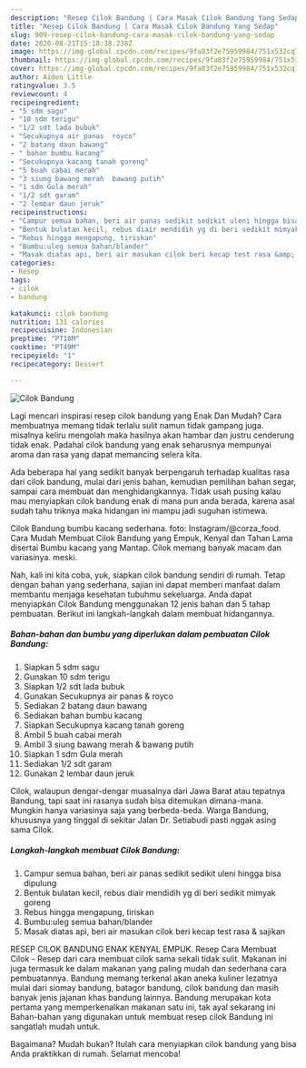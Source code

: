 ```yaml
---
description: "Resep Cilok Bandung | Cara Masak Cilok Bandung Yang Sedap"
title: "Resep Cilok Bandung | Cara Masak Cilok Bandung Yang Sedap"
slug: 909-resep-cilok-bandung-cara-masak-cilok-bandung-yang-sedap
date: 2020-08-21T15:18:38.238Z
image: https://img-global.cpcdn.com/recipes/9fa83f2e75959984/751x532cq70/cilok-bandung-foto-resep-utama.jpg
thumbnail: https://img-global.cpcdn.com/recipes/9fa83f2e75959984/751x532cq70/cilok-bandung-foto-resep-utama.jpg
cover: https://img-global.cpcdn.com/recipes/9fa83f2e75959984/751x532cq70/cilok-bandung-foto-resep-utama.jpg
author: Aiden Little
ratingvalue: 3.5
reviewcount: 4
recipeingredient:
- "5 sdm sagu"
- "10 sdm terigu"
- "1/2 sdt lada bubuk"
- "Secukupnya air panas  royco"
- "2 batang daun bawang"
- " bahan bumbu kacang"
- "Secukupnya kacang tanah goreng"
- "5 buah cabai merah"
- "3 siung bawang merah  bawang putih"
- "1 sdm Gula merah"
- "1/2 sdt garam"
- "2 lembar daun jeruk"
recipeinstructions:
- "Campur semua bahan, beri air panas sedikit sedikit uleni hingga bisa dipulung"
- "Bentuk bulatan kecil, rebus diair mendidih yg di beri sedikit mimyak goreng"
- "Rebus hingga mengapung, tiriskan"
- "Bumbu:uleg semua bahan/blander"
- "Masak diatas api, beri air masukan cilok beri kecap test rasa &amp; sajikan"
categories:
- Resep
tags:
- cilok
- bandung

katakunci: cilok bandung 
nutrition: 131 calories
recipecuisine: Indonesian
preptime: "PT18M"
cooktime: "PT49M"
recipeyield: "1"
recipecategory: Dessert

---
```



![Cilok Bandung](https://img-global.cpcdn.com/recipes/9fa83f2e75959984/751x532cq70/cilok-bandung-foto-resep-utama.jpg)

Lagi mencari inspirasi resep cilok bandung yang Enak Dan Mudah? Cara membuatnya memang tidak terlalu sulit namun tidak gampang juga. misalnya keliru mengolah maka hasilnya akan hambar dan justru cenderung tidak enak. Padahal cilok bandung yang enak seharusnya mempunyai aroma dan rasa yang dapat memancing selera kita.

Ada beberapa hal yang sedikit banyak berpengaruh terhadap kualitas rasa dari cilok bandung, mulai dari jenis bahan, kemudian pemilihan bahan segar, sampai cara membuat dan menghidangkannya. Tidak usah pusing kalau mau menyiapkan cilok bandung enak di mana pun anda berada, karena asal sudah tahu triknya maka hidangan ini mampu jadi suguhan istimewa.

Cilok Bandung bumbu kacang sederhana. foto: Instagram/@corza_food. Cara Mudah Membuat Cilok Bandung yang Empuk, Kenyal dan Tahan Lama disertai Bumbu kacang yang Mantap. Cilok memang banyak macam dan variasinya. meski.


Nah, kali ini kita coba, yuk, siapkan cilok bandung sendiri di rumah. Tetap dengan bahan yang sederhana, sajian ini dapat memberi manfaat dalam membantu menjaga kesehatan tubuhmu sekeluarga. Anda dapat menyiapkan Cilok Bandung menggunakan 12 jenis bahan dan 5 tahap pembuatan. Berikut ini langkah-langkah dalam membuat hidangannya.

<!--inarticleads1-->

##### Bahan-bahan dan bumbu yang diperlukan dalam pembuatan Cilok Bandung:

1. Siapkan 5 sdm sagu
1. Gunakan 10 sdm terigu
1. Siapkan 1/2 sdt lada bubuk
1. Gunakan Secukupnya air panas &amp; royco
1. Sediakan 2 batang daun bawang
1. Sediakan  bahan bumbu kacang
1. Siapkan Secukupnya kacang tanah goreng
1. Ambil 5 buah cabai merah
1. Ambil 3 siung bawang merah &amp; bawang putih
1. Siapkan 1 sdm Gula merah
1. Sediakan 1/2 sdt garam
1. Gunakan 2 lembar daun jeruk


Cilok, walaupun dengar-dengar muasalnya dari Jawa Barat atau tepatnya Bandung, tapi saat ini rasanya sudah bisa ditemukan dimana-mana. Mungkin hanya variasinya saja yang berbeda-beda. Warga Bandung, khususnya yang tinggal di sekitar Jalan Dr. Setiabudi pasti nggak asing sama Cilok. 

<!--inarticleads2-->

##### Langkah-langkah membuat Cilok Bandung:

1. Campur semua bahan, beri air panas sedikit sedikit uleni hingga bisa dipulung
1. Bentuk bulatan kecil, rebus diair mendidih yg di beri sedikit mimyak goreng
1. Rebus hingga mengapung, tiriskan
1. Bumbu:uleg semua bahan/blander
1. Masak diatas api, beri air masukan cilok beri kecap test rasa &amp; sajikan


RESEP CILOK BANDUNG ENAK KENYAL EMPUK. Resep Cara Membuat Cilok - Resep dari cara membuat cilok sama sekali tidak sulit. Makanan ini juga termasuk ke dalam makanan yang paling mudah dan sederhana cara pembuatannya. Bandung memang terkenal akan aneka kuliner lezatnya mulai dari siomay bandung, batagor bandung, cilok bandung dan masih banyak jenis jajanan khas bandung lainnya. Bandung merupakan kota pertama yang memperkenalkan makanan satu ini, tak ayal sekarang ini Bahan-bahan yang digunakan untuk membuat resep cilok Bandung ini sangatlah mudah untuk. 

Bagaimana? Mudah bukan? Itulah cara menyiapkan cilok bandung yang bisa Anda praktikkan di rumah. Selamat mencoba!
